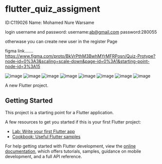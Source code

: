 # flutter_quiz_assigment

ID:C119026
Name: Mohamed Nure Warsame

login username and password:
username:ab@gmail.com
password:280055

otherwase you can create new user in the register Page

figma link.......
https://www.figma.com/proto/BkVrPthM3BwhMYrMFRPosn/Quiz-Protype?node-id=0%3A3&scaling=scale-down&page-id=0%3A1&starting-point-node-id=3%3A15

![image](https://user-images.githubusercontent.com/99583384/216830369-2338c677-1568-46c2-8fb2-bc747b06b502.png)
![image](https://user-images.githubusercontent.com/99583384/216830386-ffc55d18-996e-4c8e-b4f0-e54993578a5e.png)
![image](https://user-images.githubusercontent.com/99583384/216830405-506b49eb-6f51-4333-8ec1-71571eeab84e.png)
![image](https://user-images.githubusercontent.com/99583384/216830418-1f9af62d-2d95-4de0-a354-48b7ff420907.png)
![image](https://user-images.githubusercontent.com/99583384/216830442-6ebc936d-0eb8-441e-b3aa-08b67b08ba4e.png)
![image](https://user-images.githubusercontent.com/99583384/216830456-f6abb276-2cac-4323-a313-7467a3ba0155.png)
![image](https://user-images.githubusercontent.com/99583384/216830462-fc0dc32d-0cf8-4fd2-8489-cbd94e335b88.png)
![image](https://user-images.githubusercontent.com/99583384/216830476-9a10b8da-5d83-4acc-92f7-8a1b962cec64.png)


A new Flutter project.

## Getting Started

This project is a starting point for a Flutter application.

A few resources to get you started if this is your first Flutter project:

- [Lab: Write your first Flutter app](https://docs.flutter.dev/get-started/codelab)
- [Cookbook: Useful Flutter samples](https://docs.flutter.dev/cookbook)

For help getting started with Flutter development, view the
[online documentation](https://docs.flutter.dev/), which offers tutorials,
samples, guidance on mobile development, and a full API reference.
